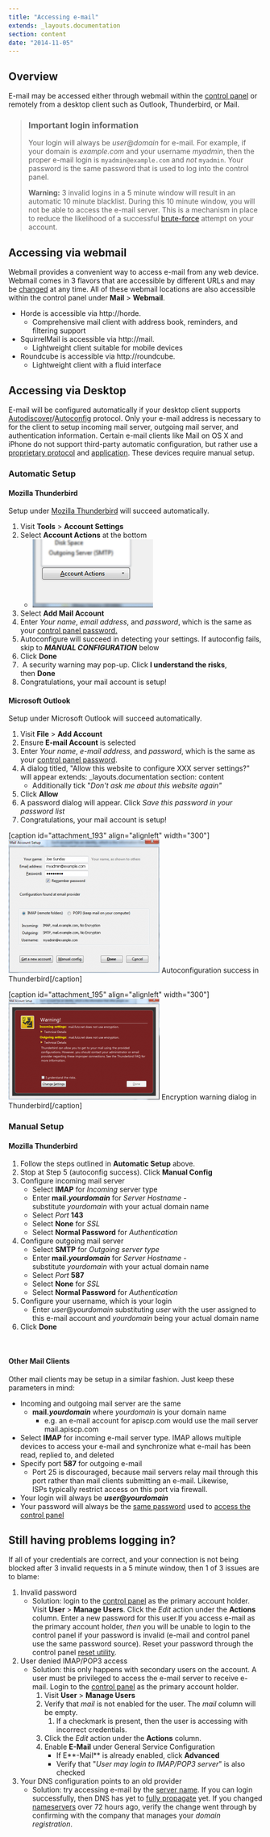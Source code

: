 ```yaml
---
title: "Accessing e-mail"
extends: _layouts.documentation
section: content
date: "2014-11-05"
---
```


## Overview

E-mail may be accessed either through webmail within the [control panel](/docs/control-panel/logging-into-the-control-panel/ "Logging into the control panel") or remotely from a desktop client such as Outlook, Thunderbird, or Mail.

> ### Important login information
> 
> Your login will always be _user_@_domain_ for e-mail. For example, if your domain is _example.com_ and your username _myadmin_, then the proper e-mail login is `myadmin@example.com` and _not_ `myadmin`. Your password is the same password that is used to log into the control panel.
> 
> **Warning:** 3 invalid logins in a 5 minute window will result in an automatic 10 minute blacklist. During this 10 minute window, you will not be able to access the e-mail server. This is a mechanism in place to reduce the likelihood of a successful [brute-force](/docs/platform/handling-a-hijacked-account/) attempt on your account.

## Accessing via webmail

Webmail provides a convenient way to access e-mail from any web device. Webmail comes in 3 flavors that are accessible by different URLs and may be [changed](/docs/e-mail/changing-webmail-locations/ "Changing webmail locations") at any time. All of these webmail locations are also accessible within the control panel under **Mail** > **Webmail**.

- Horde is accessible via http://horde._<domain>_
    - Comprehensive mail client with address book, reminders, and filtering support
- SquirrelMail is accessible via http://mail._<domain>_
    - Lightweight client suitable for mobile devices
- Roundcube is accessible via http://roundcube._<domain>_
    - Lightweight client with a fluid interface

## Accessing via Desktop

E-mail will be configured automatically if your desktop client supports [Autodiscover](http://technet.microsoft.com/en-us/library/cc539114.aspx)/[Autoconfig](https://developer.mozilla.org/en-US/docs/Mozilla/Thunderbird/Autoconfiguration) protocol. Only your e-mail address is necessary to for the client to setup incoming mail server, outgoing mail server, and authentication information. Certain e-mail clients like Mail on OS X and iPhone do not support third-party automatic configuration, but rather use a [proprietary protocol](https://developer.apple.com/library/ios/featuredarticles/iPhoneConfigurationProfileRef/Introduction/Introduction.html) and [application](https://itunes.apple.com/us/app/apple-configurator/id434433123?mt=12). These devices require manual setup.

### Automatic Setup

#### Mozilla Thunderbird

Setup under [Mozilla Thunderbird](https://www.mozilla.org/en-US/thunderbird/) will succeed automatically.

1. Visit **Tools** > **Account Settings**
2. Select **Account Actions** at the bottom
    - [![account-actions-thunderbird](images/account-actions-thunderbird.png)](/docs/wp-content/uploads/2014/11/account-actions-thunderbird.png)
3. Select **Add Mail Account**
4. Enter _Your name_, _email address_, and _password_, which is the same as your [control panel password.](/docs/control-panel/resetting-your-password/ "Resetting your password")
5. Autoconfigure will succeed in detecting your settings. If autoconfig fails, skip to _**MANUAL CONFIGURATION**_ below
6. Click **Done**
7.  A security warning may pop-up. Click **I understand the risks**, then **Done**
8. Congratulations, your mail account is setup!

#### Microsoft Outlook

Setup under Microsoft Outlook will succeed automatically.

1. Visit **File** > **Add Account**
2. Ensure **E-mail Account** is selected
3. Enter _Your name_, _e-mail address_, and _password_, which is the same as your [control panel password](/docs/e-mail/accessing-e-mail/ "Accessing e-mail").
4. A dialog titled, "Allow this website to configure XXX server settings?" will appear
extends: _layouts.documentation
section: content
    - Additionally tick "_Don't ask me about this website again"_
5. Click **Allow**
6. A password dialog will appear. Click _Save this password in your password list_
7. Congratulations, your mail account is setup!

\[caption id="attachment\_193" align="alignleft" width="300"\][![Autoconfiguration success in Thunderbird](images/autoconf-dialog-300x264.png)](/docs/wp-content/uploads/2014/11/autoconf-dialog.png) Autoconfiguration success in Thunderbird\[/caption\]

\[caption id="attachment\_195" align="alignleft" width="300"\][![Encryption warning dialog in Thunderbird](images/encryption-warning-300x200.png)](/docs/wp-content/uploads/2014/11/encryption-warning.png) Encryption warning dialog in Thunderbird\[/caption\]

### Manual Setup

#### Mozilla Thunderbird

1. Follow the steps outlined in **Automatic Setup** above.
2. Stop at Step 5 (autoconfig success). Click **Manual Config**
3. Configure incoming mail server
    - Select **IMAP** for _Incoming_ server type
    - Enter **mail._yourdomain_** for _Server Hostname -_ substitute _yourdomain_ with your actual domain name
    - Select _Port_ **143**
    - Select **None** for _SSL_
    - Select **Normal Password** for _Authentication_
4. Configure outgoing mail server
    - Select **SMTP** for _Outgoing server type_
    - Enter **mail._yourdomain_** for _Server Hostname_ - substitute _yourdomain_ with your actual domain name
    - Select _Port_ **587**
    - Select **None** for _SSL_
    - Select **Normal Password** for _Authentication_
5. Configure your username, which is your login
    - Enter _user_@_yourdomain_ substituting _user_ with the user assigned to this e-mail account and _yourdomain_ being your actual domain name
6. Click **Done**

 

#### Other Mail Clients

Other mail clients may be setup in a similar fashion. Just keep these parameters in mind:

- Incoming and outgoing mail server are the same
    - **mail._yourdomain_** where _yourdomain_ is your domain name
        - e.g. an e-mail account for apiscp.com would use the mail server mail.apiscp.com
- Select **IMAP** for incoming e-mail server type. IMAP allows multiple devices to access your e-mail and synchronize what e-mail has been read, replied to, and deleted
- Specify port **587** for outgoing e-mail
    - Port 25 is discouraged, because mail servers relay mail through this port rather than mail clients submitting an e-mail. Likewise, ISPs typically restrict access on this port via firewall.
- Your login will always be **_user_@_yourdomain_**
- Your password will always be the [same password](/docs/control-panel/resetting-your-password/ "Resetting your password") used to [access the control panel](/docs/control-panel/logging-into-the-control-panel/ "Logging into the control panel")

## Still having problems logging in?

If all of your credentials are correct, and your connection is not being blocked after 3 invalid requests in a 5 minute window, then 1 of 3 issues are to blame:

1. Invalid password
    - Solution: login to the [control panel](/docs/control-panel/logging-into-the-control-panel/ "Logging into the control panel") as the primary account holder. Visit **User** > **Manage Users**. Click the _Edit_ action under the **Actions** column. Enter a new password for this user.If you access e-mail as the primary account holder, _then_ you will be unable to login to the control panel if your password is invalid (e-mail and control panel use the same password source). Reset your password through the control panel [reset utility](/docs/control-panel/resetting-your-password/ "Resetting your password").
2. User denied IMAP/POP3 access
    - Solution: this only happens with secondary users on the account. A user must be privileged to access the e-mail server to receive e-mail. Login to the [control panel](/docs/control-panel/logging-into-the-control-panel/ "Logging into the control panel") as the primary account holder.
        1. Visit **User** > **Manage Users**
        2. Verify that _mail_ is not enabled for the user. The _mail_ column will be empty.
            1. If a checkmark is present, then the user is accessing with incorrect credentials.
        3. Click the _Edit_ action under the **Actions** column.
        4. Enable **E-Mail** under General Service Configuration
            - If E**\-Mail** is already enabled, click **Advanced**
            - Verify that "_User may login to IMAP/POP3 server_" is also checked
3. Your DNS configuration points to an old provider
    - Solution: try accessing e-mail by the [server name](/docs/platform/what-is-my-server-name/ "What is my server name?"). If you can login successfully, then DNS has yet to [fully propagate](/docs/dns/how-long-does-dns-propagation-take/ "How long does DNS propagation take?") yet. If you changed [nameservers](/docs/dns/nameserver-settings/ "Nameserver settings") over 72 hours ago, verify the change went through by confirming with the company that manages your _domain registration_.
